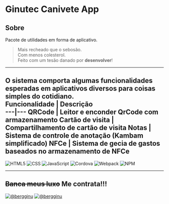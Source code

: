 # Ginutec Canivete App

## Sobre
Pacote de utilidades em forma de aplicativo.

>Mais recheado que o sebosão.  
>Com menos colesterol.  
>Feito com um tesão danado por __desenvolver__!
---
O sistema comporta algumas funcionalidades esperadas em aplicativos diversos para coisas simples do cotidiano.  
Funcionalidade | Descrição  
---|---
QRCode | Leitor e enconder QrCode com armazenamento
Cartão de visita | Compartilhamento de cartão de visita
Notas | Sistema de controle de anotação (Kambam simplificado)
NFCe | Sistema de gecia de gastos baseados no armazenamento de NFCe
---
![HTML5](https://img.shields.io/badge/HTML5-E34F26?style=for-the-badge&logo=html5&logoColor=white)
![CSS](https://img.shields.io/badge/CSS3-1572B6?style=for-the-badge&logo=css3&logoColor=white)
![JavaScript](https://img.shields.io/badge/JavaScript-323330?style=for-the-badge&logo=javascript&logoColor=F7DF1E)
![Cordova](https://img.shields.io/badge/Cordova-35434F?style=for-the-badge&logo=apache-cordova&logoColor=E8E8E8)
![Webpack](https://img.shields.io/badge/Webpack-8DD6F9?style=for-the-badge&logo=Webpack&logoColor=white)
![NPM](https://img.shields.io/badge/npm-CB3837?style=for-the-badge&logo=npm&logoColor=white)


---
## <s>Banca meus luxo</s> Me contrata!!!
[![@bergginu](https://img.shields.io/badge/LinkedIn-0077B5?style=for-the-badge&logo=linkedin&logoColor=white)](https://www.linkedin.com/in/bergginu/)
[![@bergginu](https://img.shields.io/badge/Twitter-1DA1F2?style=for-the-badge&logo=twitter&logoColor=whit)](https://twitter.com/bergginu)
